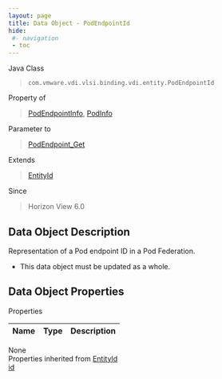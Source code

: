 ```yaml
---
layout: page
title: Data Object - PodEndpointId
hide:
 #- navigation
 - toc
---
```


  
 
  



Java Class  
> `com.vmware.vdi.vlsi.binding.vdi.entity.PodEndpointId`

Property of  
> [PodEndpointInfo](vdi.federation.PodEndpoint.PodEndpointInfo.md#field_detail), [PodInfo](vdi.federation.Pod.PodInfo.md#field_detail)

Parameter to  
> [PodEndpoint_Get](vdi.federation.PodEndpoint.md#get)

Extends  
> [EntityId](vdi.EntityId.md)

Since  
> Horizon View 6.0


## Data Object Description 

Representation of a Pod endpoint ID in a Pod Federation. 

  * This data object must be updated as a whole.



## Data Object Properties

Properties

Name |  Type |  Description   
---|---|---  
None  
Properties inherited from [EntityId](vdi.EntityId.md)  
[id](vdi.EntityId.md#id)  
  
  
 
  
  
